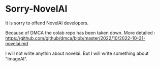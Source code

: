 # Sorry-NovelAI
It is sorry to offend NovelAI developers.

Because of DMCA the colab repo has been taken down. More detailed : https://github.com/github/dmca/blob/master/2022/10/2022-10-31-novelai.md

I will not write anythin about novelai. But I will write something about "ImageAI".
